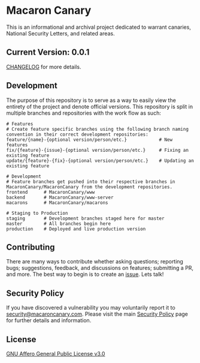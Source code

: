 # Macaron Canary

This is an informational and archival project dedicated to warrant canaries, National Security Letters, and related areas.

## Current Version: 0.0.1

[CHANGELOG](https://github.com/MacaronCanary/MacaronCanary/blob/master/CHANGELOG.md) for more details.

## Development

The purpose of this repository is to serve as a way to easily view the entirety of the project and denote official versions. This repository is split in multiple branches and repositories with the work flow as such:

```
# Features
# Create feature specific branches using the following branch naming convention in their correct development repositories:
feature/{name}-{optional version/person/etc.}            # New features
fix/{feature}-{issue}-{optional version/person/etc.}     # Fixing an existing feature
update/{feature}-{fix}-{optional version/person/etc.}    # Updating an existing feature

# Development
# Feature branches get pushed into their respective branches in MacaronCanary/MacaronCanary from the development repositories.
frontend      # MacaronCanary/www
backend       # MacaronCanary/www-server
macarons      # MacaronCanary/macarons

# Staging to Production
staging       # Development branches staged here for master
master        # All branches begin here
production    # Deployed and live production version
```

## Contributing

There are many ways to contribute whether asking questions; reporting bugs; suggestions, feedback, and discussions on features; submitting a PR, and more. The best way to begin is to create an [issue](https://github.com/MacaronCanary/MacaronCanary/issues). Lets talk!

## Security Policy

If you have discovered a vulnerability you may voluntarily report it to security@macaroncanary.com. Please visit the main [Security Policy](https://github.com/MacaronCanary/MacaronCanary/security/policy) page for further details and information.

## License

[GNU Affero General Public License v3.0](https://github.com/MacaronCanary/MacaronCanary/blob/master/LICENSE)